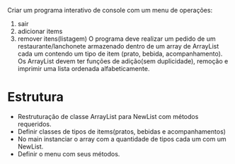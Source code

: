 Criar um programa interativo de console com um menu de operações:
1. sair
2. adicionar items
3. remover itens(listagem)
O programa deve realizar um pedido de um restaurante/lanchonete armazenado dentro de um array de ArrayList cada um contendo um tipo de item (prato, bebida, acompanhamento).
Os ArrayList devem ter funções de adição(sem duplicidade), remoção e imprimir uma lista ordenada alfabeticamente.
# Estrutura
* Restruturação de classe ArrayList para NewList com métodos requeridos.
* Definir classes de tipos de items(pratos, bebidas e acompanhamentos)
* No main instanciar o array com a quantidade de tipos cada um com um NewList.
* Definir o menu com seus métodos.